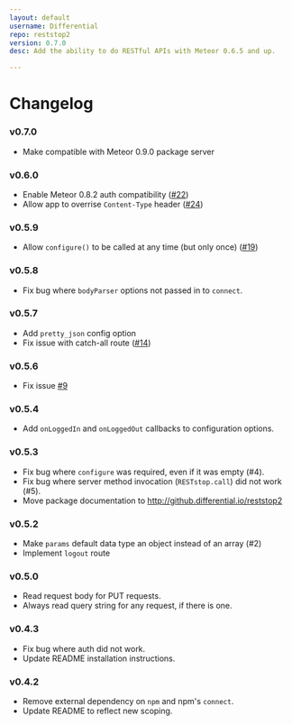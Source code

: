```yaml
---
layout: default
username: Differential
repo: reststop2
version: 0.7.0
desc: Add the ability to do RESTful APIs with Meteor 0.6.5 and up.

---
```

# Changelog

### v0.7.0

* Make compatible with Meteor 0.9.0 package server

### v0.6.0

* Enable Meteor 0.8.2 auth compatibility ([#22](https://github.com/Differential/reststop2/issues/22))
* Allow app to overrise `Content-Type` header ([#24](https://github.com/Differential/reststop2/pull/24))

### v0.5.9

* Allow `configure()` to be called at any time (but only once) ([#19](https://github.com/Differential/reststop2/issues/19))

### v0.5.8

* Fix bug where `bodyParser` options not passed in to `connect`.

### v0.5.7

* Add `pretty_json` config option
* Fix issue with catch-all route ([#14](https://github.com/Differential/reststop2/issues/14))

### v0.5.6

* Fix issue [#9](https://github.com/Differential/reststop2/pull/9)

### v0.5.4

* Add `onLoggedIn` and `onLoggedOut` callbacks to configuration options.

### v0.5.3

* Fix bug where `configure` was required, even if it was empty (#4).
* Fix bug where server method invocation (`RESTstop.call`) did not work (#5).
* Move package documentation to http://github.differential.io/reststop2

### v0.5.2

* Make `params` default data type an object instead of an array (#2)
* Implement `logout` route

### v0.5.0

* Read request body for PUT requests.
* Always read query string for any request, if there is one.

### v0.4.3

* Fix bug where auth did not work.
* Update README installation instructions.

### v0.4.2

* Remove external dependency on `npm` and npm's `connect`.
* Update README to reflect new scoping.
